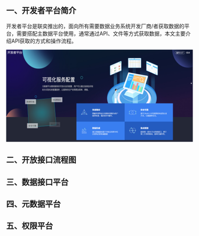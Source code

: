 ## 一、开发者平台简介

开发者平台是联奕推出的，面向所有需要数据业务系统开发厂商/者获取数据的平台，需要搭配主数据平台使用，通常通过API、文件等方式获取数据，本文主要介绍API获取的方式和操作流程。



![mainpage](开发者平台使用手册.assets/image-20220711125643756.png)

## 二、开放接口流程图



## 三、数据接口平台

## 四、元数据平台

## 五、权限平台

